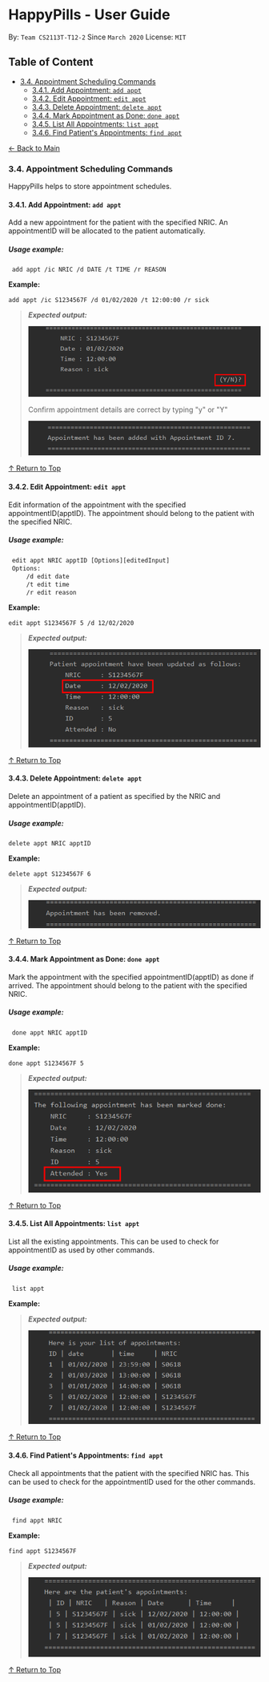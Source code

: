 # HappyPills - User Guide
By: `Team CS2113T-T12-2` Since `March 2020` License: `MIT`

## Table of Content
* [3.4. Appointment Scheduling Commands](#34-appointment-scheduling-commands)
    + [3.4.1. Add Appointment: `add appt`](#341-add-appointment-add-appt)
    + [3.4.2. Edit Appointment: `edit appt`](#342-edit-appointment-edit-appt)
    + [3.4.3. Delete Appointment: `delete appt`](#343-delete-appointment-delete-appt)
    + [3.4.4. Mark Appointment as Done: `done appt`](#344-mark-appointment-as-done-done-appt)
    + [3.4.5. List All Appointments: `list appt`](#345-list-all-appointments-list-appt)
    + [3.4.6. Find Patient's Appointments: `find appt`](#346-find-patients-appointments-find-appt)

<div align="left"><a href="https://ay1920s2-cs2113t-t12-2.github.io/tp/UserGuide.html"> &#8592; Back to Main </a></div>

### 3.4. Appointment Scheduling Commands 

HappyPills helps to store appointment schedules. 

#### 3.4.1. Add Appointment: `add appt`

Add a new appointment for the patient with the specified NRIC. An appointmentID will be allocated to the
patient automatically.
 
##### Usage example: 
 
     add appt /ic NRIC /d DATE /t TIME /r REASON
         
 **Example:**
     
    add appt /ic S1234567F /d 01/02/2020 /t 12:00:00 /r sick

> ***Expected output:***
>
>![addSuccess](images/AddAppt.png)
>
>Confirm appointment details are correct by typing "y" or "Y"
>
>![addConfirmSuccess](images/confirmAddAppt.png)

 [&#8593; Return to Top](#table-of-content)

#### 3.4.2. Edit Appointment: `edit appt`

Edit information of the appointment with the specified appointmentID(apptID).
 The appointment should belong to the patient with the specified NRIC. 
 
##### Usage example:  
 
     edit appt NRIC apptID [Options][editedInput]
     Options:
         /d edit date
         /t edit time
         /r edit reason
         
 **Example:**
     
    edit appt S1234567F 5 /d 12/02/2020

> ***Expected output:***
>
>![editSuccess](images/EditAppt.png)

 [&#8593; Return to Top](#table-of-content)

#### 3.4.3. Delete Appointment: `delete appt`

Delete an appointment of a patient as specified by the NRIC and appointmentID(apptID). 

##### Usage example:  

    delete appt NRIC apptID
    
**Example:**

    delete appt S1234567F 6

> ***Expected output:***
>
> ![editSuccess](images/DeleteAppt.png)

 [&#8593; Return to Top](#table-of-content)

#### 3.4.4. Mark Appointment as Done: `done appt` 

Mark the appointment with the specified appointmentID(apptID) as done if arrived.
 The appointment should belong to the patient with the specified NRIC. 
 
##### Usage example:  
 
     done appt NRIC apptID
         
 **Example:**
     
    done appt S1234567F 5 

> ***Expected output:***
>
>![doneSuccess](images/DoneAppt.png)

 [&#8593; Return to Top](#table-of-content)

#### 3.4.5. List All Appointments: `list appt` 

List all the existing appointments. This can be used to check for appointmentID
as used by other commands.
 
##### Usage example:  
 
     list appt
         
 **Example:**

> ***Expected output:***
>
>![ListSuccess](images/ListAppt.png)

 [&#8593; Return to Top](#table-of-content)

#### 3.4.6. Find Patient's Appointments: `find appt`

Check all appointments that the patient with the specified NRIC has. This can be used
to check for the appointmentID used for the other commands.

##### Usage example: 
 
     find appt NRIC
         
 **Example:**
     
    find appt S1234567F

> ***Expected output:***
>
>![findSuccess](images/FindAppt.png)

 [&#8593; Return to Top](#table-of-content)
